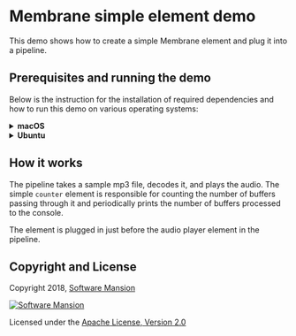 # Membrane simple element demo

This demo shows how to create a simple Membrane element and plug it into a pipeline.

## Prerequisites and running the demo

Below is the instruction for the installation of required dependencies and how to run this demo on various operating systems:

<details>
<summary>
<b>macOS</b>
</summary>

### Prerequisites

Make sure you have the following libraries installed on your OS:

- clang-format,
- portaudio19-dev,
- FFmpeg 4.\*,
- libavutil-dev,
- libswresample-dev,
- libmad0-dev

```shell
brew install clang-format portaudio ffmpeg libmad pkg-config
```

Furthermore, make sure you have Elixir installed on your machine. For installation details, see: https://elixir-lang.org/install.html

### Running the demo

To run the demo, clone the `membrane_demo` repository and checkout to the demo directory:

```shell
git clone https://github.com/membraneframework/membrane_demo
cd membrane_demo/simple_element
```

Then you need to download the dependencies of the mix project:

```shell
mix deps.get
```

You may be asked to install `Hex` and then `rebar3`.

To start the demo pipeline run `mix run --no-halt run.exs` or type the following commands into an IEx shell (started by `iex -S mix`):

```elixir
Membrane.Pipeline.start_link(Membrane.Demo.SimpleElement.Pipeline, "sample.mp3")
```

You should hear the audio sample playing and see the number of buffers processed being periodically printed to the console.

</details>

<details>
<summary>
<b>Ubuntu</b>
</summary>

### Prerequisites

Make sure you have the following libraries installed on your OS:

- clang-format,
- portaudio19-dev,
- FFmpeg 4.\*,
- libavutil-dev,
- libswresample-dev,
- libmad0-dev

```shell
apt install clang-format portaudio19-dev ffmpeg libavutil-dev libswresample-dev libmad0-dev
```

Furthermore, make sure you have Elixir installed on your machine. For installation details, see: https://elixir-lang.org/install.html

On Ubuntu, we recommend installation through `asdf`, see: https://asdf-vm.com/guide/getting-started.html

### Running the demo

To run the demo, clone the `membrane_demo` repository and checkout to the demo directory:

```shell
git clone https://github.com/membraneframework/membrane_demo
cd membrane_demo/simple_element
```

Then you need to download the dependencies of the mix project:

```shell
mix deps.get
```

You may be asked to install `Hex` and then `rebar3`.

> In case of installation issues with Hex on Ubuntu, try updating the system packages first by entering the command:
>
> ```shell
> sudo apt-get update
> ```

To start the demo pipeline run `mix run --no-halt run.exs` or type the following commands into an IEx shell (started by `iex -S mix`):

```elixir
Membrane.Pipeline.start_link(Membrane.Demo.SimpleElement.Pipeline, "sample.mp3")
```

You should hear the audio sample playing and see the number of buffers processed being periodically printed to the console.

</details>

## How it works

The pipeline takes a sample mp3 file, decodes it, and plays the audio.
The simple `counter` element is responsible for counting the number of buffers
passing through it and periodically prints the number of buffers processed to the console.

The element is plugged in just before the audio player element in the pipeline.

## Copyright and License

Copyright 2018, [Software Mansion](https://swmansion.com/?utm_source=git&utm_medium=readme&utm_campaign=membrane)

[![Software Mansion](https://membraneframework.github.io/static/logo/swm_logo_readme.png)](https://swmansion.com/?utm_source=git&utm_medium=readme&utm_campaign=membrane)

Licensed under the [Apache License, Version 2.0](LICENSE)

